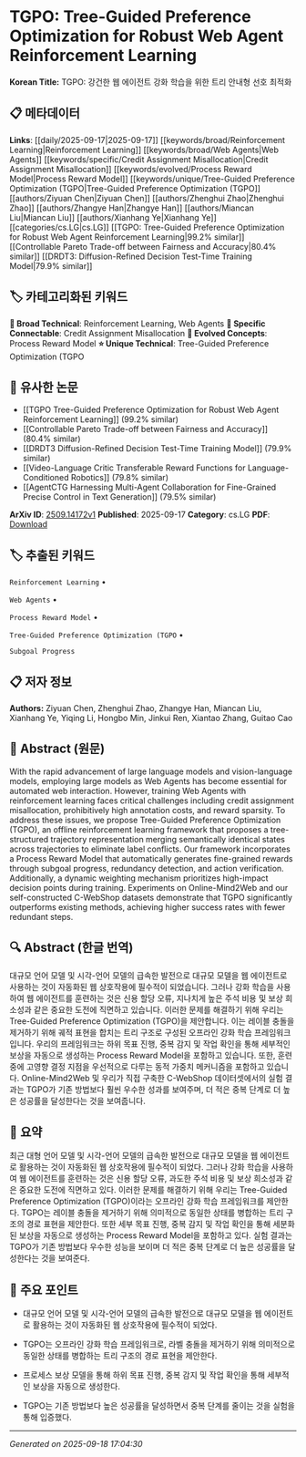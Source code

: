 
# TGPO: Tree-Guided Preference Optimization for Robust Web Agent Reinforcement Learning

**Korean Title:** TGPO: 강건한 웹 에이전트 강화 학습을 위한 트리 안내형 선호 최적화

## 📋 메타데이터

**Links**: [[daily/2025-09-17|2025-09-17]] [[keywords/broad/Reinforcement Learning|Reinforcement Learning]] [[keywords/broad/Web Agents|Web Agents]] [[keywords/specific/Credit Assignment Misallocation|Credit Assignment Misallocation]] [[keywords/evolved/Process Reward Model|Process Reward Model]] [[keywords/unique/Tree-Guided Preference Optimization (TGPO|Tree-Guided Preference Optimization (TGPO]] [[authors/Ziyuan Chen|Ziyuan Chen]] [[authors/Zhenghui Zhao|Zhenghui Zhao]] [[authors/Zhangye Han|Zhangye Han]] [[authors/Miancan Liu|Miancan Liu]] [[authors/Xianhang Ye|Xianhang Ye]] [[categories/cs.LG|cs.LG]] [[TGPO: Tree-Guided Preference Optimization for Robust Web Agent Reinforcement Learning|99.2% similar]] [[Controllable Pareto Trade-off between Fairness and Accuracy|80.4% similar]] [[DRDT3: Diffusion-Refined Decision Test-Time Training Model|79.9% similar]]

## 🏷️ 카테고리화된 키워드
**🔬 Broad Technical**: Reinforcement Learning, Web Agents
**🔗 Specific Connectable**: Credit Assignment Misallocation
**🚀 Evolved Concepts**: Process Reward Model
**⭐ Unique Technical**: Tree-Guided Preference Optimization (TGPO
## 🔗 유사한 논문
- [[TGPO Tree-Guided Preference Optimization for Robust Web Agent Reinforcement Learning]] (99.2% similar)
- [[Controllable Pareto Trade-off between Fairness and Accuracy]] (80.4% similar)
- [[DRDT3 Diffusion-Refined Decision Test-Time Training Model]] (79.9% similar)
- [[Video-Language Critic Transferable Reward Functions for Language-Conditioned Robotics]] (79.8% similar)
- [[AgentCTG Harnessing Multi-Agent Collaboration for Fine-Grained Precise Control in Text Generation]] (79.5% similar)


**ArXiv ID**: [2509.14172v1](https://arxiv.org/abs/2509.14172v1)
**Published**: 2025-09-17
**Category**: cs.LG
**PDF**: [Download](http://arxiv.org/pdf/2509.14172v1)


## 🏷️ 추출된 키워드



`Reinforcement Learning` • 

`Web Agents` • 

`Process Reward Model` • 

`Tree-Guided Preference Optimization (TGPO` • 

`Subgoal Progress`



## 📋 저자 정보

**Authors:** Ziyuan Chen, Zhenghui Zhao, Zhangye Han, Miancan Liu, Xianhang Ye, Yiqing Li, Hongbo Min, Jinkui Ren, Xiantao Zhang, Guitao Cao

## 📄 Abstract (원문)

With the rapid advancement of large language models and vision-language
models, employing large models as Web Agents has become essential for automated
web interaction. However, training Web Agents with reinforcement learning faces
critical challenges including credit assignment misallocation, prohibitively
high annotation costs, and reward sparsity. To address these issues, we propose
Tree-Guided Preference Optimization (TGPO), an offline reinforcement learning
framework that proposes a tree-structured trajectory representation merging
semantically identical states across trajectories to eliminate label conflicts.
Our framework incorporates a Process Reward Model that automatically generates
fine-grained rewards through subgoal progress, redundancy detection, and action
verification. Additionally, a dynamic weighting mechanism prioritizes
high-impact decision points during training. Experiments on Online-Mind2Web and
our self-constructed C-WebShop datasets demonstrate that TGPO significantly
outperforms existing methods, achieving higher success rates with fewer
redundant steps.

## 🔍 Abstract (한글 번역)

대규모 언어 모델 및 시각-언어 모델의 급속한 발전으로 대규모 모델을 웹 에이전트로 사용하는 것이 자동화된 웹 상호작용에 필수적이 되었습니다. 그러나 강화 학습을 사용하여 웹 에이전트를 훈련하는 것은 신용 할당 오류, 지나치게 높은 주석 비용 및 보상 희소성과 같은 중요한 도전에 직면하고 있습니다. 이러한 문제를 해결하기 위해 우리는 Tree-Guided Preference Optimization (TGPO)을 제안합니다. 이는 레이블 충돌을 제거하기 위해 궤적 표현을 합치는 트리 구조로 구성된 오프라인 강화 학습 프레임워크입니다. 우리의 프레임워크는 하위 목표 진행, 중복 감지 및 작업 확인을 통해 세부적인 보상을 자동으로 생성하는 Process Reward Model을 포함하고 있습니다. 또한, 훈련 중에 고영향 결정 지점을 우선적으로 다루는 동적 가중치 메커니즘을 포함하고 있습니다. Online-Mind2Web 및 우리가 직접 구축한 C-WebShop 데이터셋에서의 실험 결과는 TGPO가 기존 방법보다 훨씬 우수한 성과를 보여주며, 더 적은 중복 단계로 더 높은 성공률을 달성한다는 것을 보여줍니다.

## 📝 요약

최근 대형 언어 모델 및 시각-언어 모델의 급속한 발전으로 대규모 모델을 웹 에이전트로 활용하는 것이 자동화된 웹 상호작용에 필수적이 되었다. 그러나 강화 학습을 사용하여 웹 에이전트를 훈련하는 것은 신용 할당 오류, 과도한 주석 비용 및 보상 희소성과 같은 중요한 도전에 직면하고 있다. 이러한 문제를 해결하기 위해 우리는 Tree-Guided Preference Optimization (TGPO)이라는 오프라인 강화 학습 프레임워크를 제안한다. TGPO는 레이블 충돌을 제거하기 위해 의미적으로 동일한 상태를 병합하는 트리 구조의 경로 표현을 제안한다. 또한 세부 목표 진행, 중복 감지 및 작업 확인을 통해 세분화된 보상을 자동으로 생성하는 Process Reward Model을 포함하고 있다. 실험 결과는 TGPO가 기존 방법보다 우수한 성능을 보이며 더 적은 중복 단계로 더 높은 성공률을 달성한다는 것을 보여준다.

## 🎯 주요 포인트


- 대규모 언어 모델 및 시각-언어 모델의 급속한 발전으로 대규모 모델을 웹 에이전트로 활용하는 것이 자동화된 웹 상호작용에 필수적이 되었다.

- TGPO는 오프라인 강화 학습 프레임워크로, 라벨 충돌을 제거하기 위해 의미적으로 동일한 상태를 병합하는 트리 구조의 경로 표현을 제안한다.

- 프로세스 보상 모델을 통해 하위 목표 진행, 중복 감지 및 작업 확인을 통해 세부적인 보상을 자동으로 생성한다.

- TGPO는 기존 방법보다 높은 성공률을 달성하면서 중복 단계를 줄이는 것을 실험을 통해 입증했다.


---

*Generated on 2025-09-18 17:04:30*
